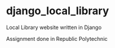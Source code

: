 # django_local_library
Local Library website written in Django

Assignment done in Republic Polytechnic
